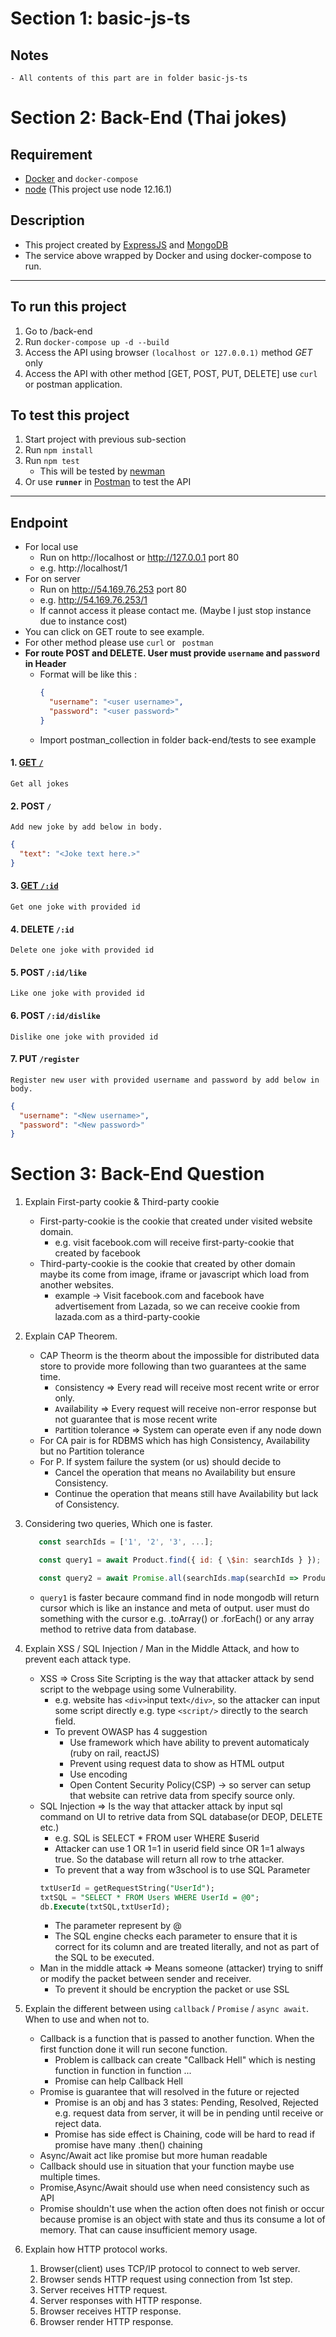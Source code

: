 # Section 1: basic-js-ts

## Notes

    - All contents of this part are in folder basic-js-ts

# Section 2: Back-End (Thai jokes)

## Requirement

- [Docker](https://www.docker.com/) and `docker-compose`
- [node](https://nodejs.org) (This project use node 12.16.1)

## Description

- This project created by [ExpressJS](https://expressjs.com/) and [MongoDB](https://www.mongodb.com/)
- The service above wrapped by Docker and using docker-compose to run.

---

## To run this project

1.  Go to /back-end
2.  Run `docker-compose up -d --build`
3.  Access the API using browser `(localhost or 127.0.0.1)` method _GET_ only
4.  Access the API with other method [GET, POST, PUT, DELETE] use `curl` or postman application.

## To test this project

1.  Start project with previous sub-section
2.  Run `npm install`
3.  Run `npm test`
    - This will be tested by [newman](https://www.npmjs.com/package/newman)
4.  Or use **`runner`** in [Postman](https://www.postman.com/) to test the API

---

## Endpoint

- For local use
  - Run on http://localhost or http://127.0.0.1 port 80
  - e.g. http://localhost/1
- For on server
  - Run on http://54.169.76.253 port 80
  - e.g. http://54.169.76.253/1
  - If cannot access it please contact me. (Maybe I just stop instance due to instance cost)
- You can click on GET route to see example.
- For other method please use `curl` or ` postman`
- **For route POST and DELETE. User must provide `username` and `password` in Header**
  - Format will be like this :
    ```json
    {
      "username": "<user username>",
      "password": "<user password>"
    }
    ```
  - Import postman_collection in folder back-end/tests to see example

#### 1. [GET `/`](http://19.229.236.171)

    Get all jokes

#### 2. POST `/`

    Add new joke by add below in body.

```json
{
  "text": "<Joke text here.>"
}
```

#### 3. [GET `/:id`](http://19.229.236.171/1)

    Get one joke with provided id

#### 4. DELETE `/:id`

    Delete one joke with provided id

#### 5. POST `/:id/like`

    Like one joke with provided id

#### 6. POST `/:id/dislike`

    Dislike one joke with provided id

#### 7. PUT `/register`

    Register new user with provided username and password by add below in body.

```json
{
  "username": "<New username>",
  "password": "<New password>"
}
```

# Section 3: Back-End Question

1. Explain First-party cookie & Third-party cookie
   - First-party-cookie is the cookie that created under visited website domain.
     - e.g. visit facebook.com will receive first-party-cookie that created by facebook
   - Third-party-cookie is the cookie that created by other domain maybe its come from image, iframe or javascript which load from another websites.
     - example -> Visit facebook.com and facebook have advertisement from Lazada, so we can receive cookie from lazada.com as a third-party-cookie
2. Explain CAP Theorem.

   - CAP Theorm is the theorm about the impossible for distributed data store to provide more following than two guarantees at the same time.
     - `C`onsistency => Every read will receive most recent write or error only.
     - `A`vailability => Every request will receive non-error response but not guarantee that is mose recent write
     - `P`artition tolerance => System can operate even if any node down
   - For CA pair is for RDBMS which has high Consistency, Availability but no Partition tolerance
   - For P. If system failure the system (or us) should decide to
     - Cancel the operation that means no Availability but ensure Consistency.
     - Continue the operation that means still have Availability but lack of Consistency.

3. Considering two queries, Which one is faster.

   ```javascript
      const searchIds = ['1', '2', '3', ...];

      const query1 = await Product.find({ id: { \$in: searchIds } });

      const query2 = await Promise.all(searchIds.map(searchId => Product.find({ id: searchId })));
   ```

   - `query1` is faster becaure command find in node mongodb will return cursor which is like an instance and meta of output. user must do something with the cursor e.g. .toArray() or .forEach() or any array method to retrive data from database.

4. Explain XSS / SQL Injection / Man in the Middle Attack, and how to prevent each attack type.

   - XSS => Cross Site Scripting is the way that attacker attack by send script to the webpage using some Vulnerability.
     - e.g. website has `<div>`input text`</div>`, so the attacker can input some script directly e.g. type `<script/>` directly to the search field.
     - To prevent OWASP has 4 suggestion
       - Use framework which have ability to prevent automaticaly (ruby on rail, reactJS)
       - Prevent using request data to show as HTML output
       - Use encoding
       - Open Content Security Policy(CSP) -> so server can setup that website can retrive data from specify source only.
   - SQL Injection => Is the way that attacker attack by input sql command on UI to retrive data from SQL database(or DEOP, DELETE etc.)
     - e.g. SQL is SELECT \* FROM user WHERE \$userid
     - Attacker can use 1 OR 1=1 in userid field since OR 1=1 always true. So the database will return all row to trhe attacker.
     - To prevent that a way from w3school is to use SQL Parameter
     ```SQL
     txtUserId = getRequestString("UserId");
     txtSQL = "SELECT * FROM Users WHERE UserId = @0";
     db.Execute(txtSQL,txtUserId);
     ```
     - The parameter represent by @
     - The SQL engine checks each parameter to ensure that it is correct for its column and are treated literally, and not as part of the SQL to be executed.
   - Man in the middle attack => Means someone (attacker) trying to sniff or modify the packet between sender and receiver.
     - To prevent it should be encryption the packet or use SSL

5. Explain the different between using `callback` / `Promise` / `async await`. When to use and when not to.

   - Callback is a function that is passed to another function. When the first function done it will run secone function.
     - Problem is callback can create "Callback Hell" which is nesting function in function in function ...
     - Promise can help Callback Hell
   - Promise is guarantee that will resolved in the future or rejected
     - Promise is an obj and has 3 states: Pending, Resolved, Rejected e.g. request data from server, it will be in pending until receive or reject data.
     - Promise has side effect is Chaining, code will be hard to read if promise have many .then() chaining
   - Async/Await act like promise but more human readable
   - Callback should use in situation that your function maybe use multiple times.
   - Promise,Async/Await should use when need consistency such as API
   - Promise shouldn't use when the action often does not finish or occur because promise is an object with state and thus its consume a lot of memory. That can cause insufficient memory usage.

6. Explain how HTTP protocol works.
   1. Browser(client) uses TCP/IP protocol to connect to web server.
   2. Browser sends HTTP request using connection from 1st step.
   3. Server receives HTTP request.
   4. Server responses with HTTP response.
   5. Browser receives HTTP response.
   6. Browser render HTTP response.
